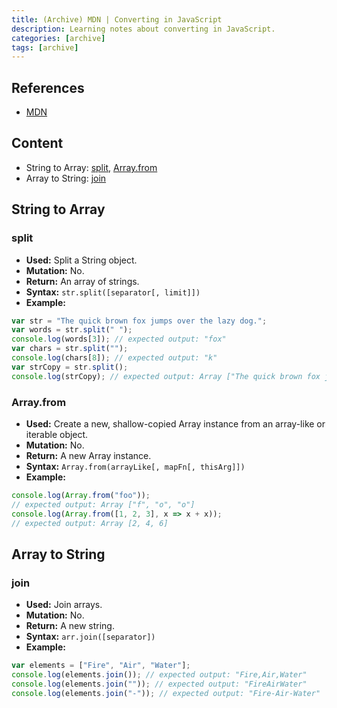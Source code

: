 ```yaml
---
title: (Archive) MDN | Converting in JavaScript
description: Learning notes about converting in JavaScript.
categories: [archive] 
tags: [archive] 
---
```


## References

- [MDN](https://developer.mozilla.org/en-US/)

## Content

- String to Array: [split](#split), [Array.from](#arrayfrom)
- Array to String: [join](#join)

## String to Array

### split

- **Used:** Split a String object.
- **Mutation:** No.
- **Return:** An array of strings.
- **Syntax:** `str.split([separator[, limit]])`
- **Example:**

```js
var str = "The quick brown fox jumps over the lazy dog.";
var words = str.split(" ");
console.log(words[3]); // expected output: "fox"
var chars = str.split("");
console.log(chars[8]); // expected output: "k"
var strCopy = str.split();
console.log(strCopy); // expected output: Array ["The quick brown fox jumps over the lazy dog."]
```

### Array.from

- **Used:** Create a new, shallow-copied Array instance from an array-like or iterable object.
- **Mutation:** No.
- **Return:** A new Array instance.
- **Syntax:** `Array.from(arrayLike[, mapFn[, thisArg]])`
- **Example:**

```js
console.log(Array.from("foo"));
// expected output: Array ["f", "o", "o"]
console.log(Array.from([1, 2, 3], x => x + x));
// expected output: Array [2, 4, 6]
```

## Array to String

### join

- **Used:** Join arrays.
- **Mutation:** No.
- **Return:** A new string.
- **Syntax:** `arr.join([separator])`
- **Example:**

```js
var elements = ["Fire", "Air", "Water"];
console.log(elements.join()); // expected output: "Fire,Air,Water"
console.log(elements.join("")); // expected output: "FireAirWater"
console.log(elements.join("-")); // expected output: "Fire-Air-Water"
```

